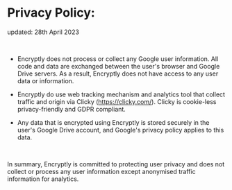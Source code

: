 # Privacy Policy:
updated: 28th April 2023

<br />

- Encryptly does not process or collect any Google user information. All code and data are exchanged between the user's browser and Google Drive servers. As a result, Encryptly does not have access to any user data or information.

- Encryptly do use web tracking mechanism and analytics tool that collect traffic and origin via Clicky (https://clicky.com/). Clicky is cookie-less privacy-friendly and GDPR compliant.

- Any data that is encrypted using Encryptly is stored securely in the user's Google Drive account, and Google's privacy policy applies to this data.

<br />

In summary, Encryptly is committed to protecting user privacy and does not collect or process any user information except anonymised traffic information for analytics.